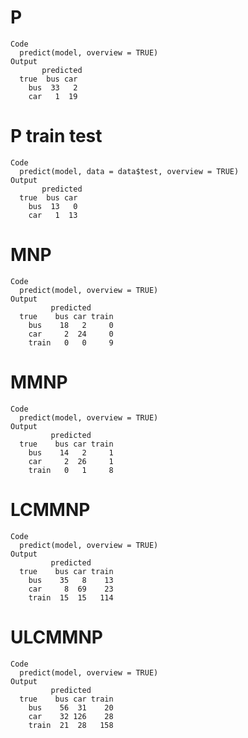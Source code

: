 # P

    Code
      predict(model, overview = TRUE)
    Output
           predicted
      true  bus car
        bus  33   2
        car   1  19

# P train test

    Code
      predict(model, data = data$test, overview = TRUE)
    Output
           predicted
      true  bus car
        bus  13   0
        car   1  13

# MNP

    Code
      predict(model, overview = TRUE)
    Output
             predicted
      true    bus car train
        bus    18   2     0
        car     2  24     0
        train   0   0     9

# MMNP

    Code
      predict(model, overview = TRUE)
    Output
             predicted
      true    bus car train
        bus    14   2     1
        car     2  26     1
        train   0   1     8

# LCMMNP

    Code
      predict(model, overview = TRUE)
    Output
             predicted
      true    bus car train
        bus    35   8    13
        car     8  69    23
        train  15  15   114

# ULCMMNP

    Code
      predict(model, overview = TRUE)
    Output
             predicted
      true    bus car train
        bus    56  31    20
        car    32 126    28
        train  21  28   158

